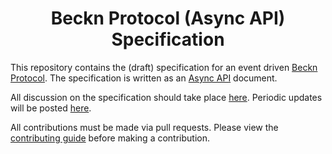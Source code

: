 <!--
	readme.md
	This document tells users about this project.
-->

# <div align="center"> Beckn Protocol (Async API) Specification </div>

This repository contains the (draft) specification for an event driven
[Beckn Protocol](https://github.com/beckn). The specification is written as an
[Async API](https://github.com/asyncapi) document.

All discussion on the specification should take place
[here](https://github.com/gamemaker1/beckn-async-api-spec/discussions). Periodic
updates will be posted
[here](https://github.com/beckn/protocol-specifications/discussions/189).

All contributions must be made via pull requests. Please view the
[contributing guide](contributing.md) before making a contribution.
